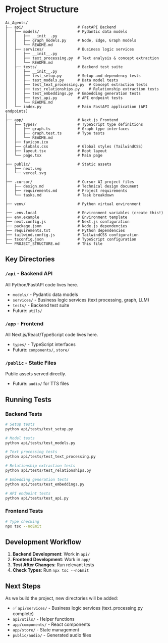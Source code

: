 # Project Structure

```
Ai_Agents/
├── api/                        # FastAPI Backend
│   ├── models/                 # Pydantic data models
│   │   ├── __init__.py
│   │   ├── graph_models.py     # Node, Edge, Graph models
│   │   └── README.md
│   ├── services/               # Business logic services
│   │   ├── __init__.py
│   │   ├── text_processing.py  # Text analysis & concept extraction
│   │   └── README.md
│   ├── tests/                  # Backend test suite
│   │   ├── __init__.py
│   │   ├── test_setup.py       # Setup and dependency tests
│   │   ├── test_models.py      # Data model tests
│   │   ├── test_text_processing.py  # Concept extraction tests
│   │   ├── test_relationships.py    # Relationship extraction tests
│   │   ├── test_embeddings.py  # Embedding generation tests
│   │   ├── test_api.py         # API endpoint tests
│   │   └── README.md
│   └── index.py                # Main FastAPI application (API endpoints)
│
├── app/                        # Next.js Frontend
│   ├── types/                  # TypeScript type definitions
│   │   ├── graph.ts            # Graph type interfaces
│   │   ├── graph.test.ts       # Type tests
│   │   └── README.md
│   ├── favicon.ico
│   ├── globals.css             # Global styles (TailwindCSS)
│   ├── layout.tsx              # Root layout
│   └── page.tsx                # Main page
│
├── public/                     # Static assets
│   ├── next.svg
│   └── vercel.svg
│
├── .cursor/                    # Cursor AI project files
│   ├── design.md               # Technical design document
│   ├── requirements.md         # Project requirements
│   └── tasks.md                # Task breakdown
│
├── venv/                       # Python virtual environment
│
├── .env.local                  # Environment variables (create this!)
├── env.example                 # Environment template
├── next.config.js              # Next.js configuration
├── package.json                # Node.js dependencies
├── requirements.txt            # Python dependencies
├── tailwind.config.js          # TailwindCSS configuration
├── tsconfig.json               # TypeScript configuration
└── PROJECT_STRUCTURE.md        # This file
```

## Key Directories

### `/api` - Backend API
All Python/FastAPI code lives here.
- `models/` - Pydantic data models
- `services/` - Business logic services (text processing, graph, LLM)
- `tests/` - Backend test suite
- Future: `utils/`

### `/app` - Frontend
All Next.js/React/TypeScript code lives here.
- `types/` - TypeScript interfaces
- Future: `components/`, `store/`

### `/public` - Static Files
Public assets served directly.
- Future: `audio/` for TTS files

## Running Tests

### Backend Tests
```bash
# Setup tests
python api/tests/test_setup.py

# Model tests
python api/tests/test_models.py

# Text processing tests
python api/tests/test_text_processing.py

# Relationship extraction tests
python api/tests/test_relationships.py

# Embedding generation tests
python api/tests/test_embeddings.py

# API endpoint tests
python api/tests/test_api.py
```

### Frontend Tests
```bash
# Type checking
npx tsc --noEmit
```

## Development Workflow

1. **Backend Development**: Work in `api/`
2. **Frontend Development**: Work in `app/`
3. **Test After Changes**: Run relevant tests
4. **Check Types**: Run `npx tsc --noEmit`

## Next Steps

As we build the project, new directories will be added:
- ✅ `api/services/` - Business logic services (text_processing.py complete)
- `api/utils/` - Helper functions
- `app/components/` - React components
- `app/store/` - State management
- `public/audio/` - Generated audio files

